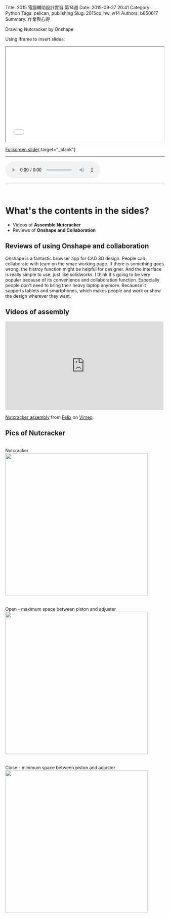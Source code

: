 Title: 2015 電腦輔助設計實習 第14週
Date: 2015-09-27 20:41
Category: Python
Tags: pelican, publishing
Slug: 2015cp_hw_w14
Authors: b850617
Summary: 作業與心得

Drawing Nutcracker by Onshape

Using iframe to insert slides:

<iframe src="2015cadpslidesw14.html" width="500" height="300"></iframe>

[Fullscreen slide](2015cadpslidesw14.html){:target="_blank"}
<br>
<hr>
<html>
<head>
<title>one of us.mp3</title>
</head>
<body>
    <audio controls pause loop>
        <source src="https://copy.com/ITOl2LH73BzCm32f">
    </audio>
</body>
</html>
<hr>
<br>

What's the contents in the sides?
============

  * Videos of **Assemble Nutcracker**
  * Reviews of **Onshape and Collaboration**
  
Reviews of using Onshape and collaboration
--------------------------------------

Onshape is a fantastic browser app for CAD 3D design. People can collaborate with team on the smae working page. If there is something goes wrong, the histroy function might be helpful for designer. And the interface is really simple to use, just like solidworks. I think it's going to be very populer because of its convenience and collaboration function. Especially people don't need to bring their heavy laptop anymore. Becauese it supports tablets and smartphones, which makes people and work or show the design wherever they want.


Videos of assembly
------------------------
<iframe src="https://player.vimeo.com/video/150560454" width="500" height="280" frameborder="0" webkitallowfullscreen mozallowfullscreen allowfullscreen></iframe> <p><a href="https://vimeo.com/150560454">Nutcracker assembly</a> from <a href="https://vimeo.com/user44760923">Felix</a> on <a href="https://vimeo.com">Vimeo</a>.</p>


Pics of Nutcracker
---------------------
<br>
Nutcracker
<br>
<img src="https://copy.com/6qoNYlfm4d0tf6wg"width="450"height="450">
<br>
<br>

<br>
Open - maximum space between piston and adjuster
<br>
<img src="https://copy.com/xVDzMtPP87Y8q90W"width="450"height="450">
<br>
<br>

<br>
Close - minimum space between piston and adjuster
<br>
<img src="https://copy.com/ZZG9YGZJnwdCpA7O"width="450"height="450">
<br>
<br>

<br>
<script src="https://embed.github.com/view/3d/2015fallhw/2015fallcadpb/gh-pages/user/49923230/componentstl/nutcracker.stl"width="300"height="300"></script>
<br>
<br>
